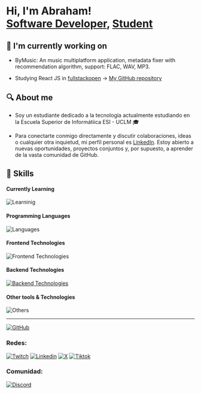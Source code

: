 <h1>Hi, I'm Abraham! <br/><a href="https://github.com/a-esh">Software Developer</a>, <a href="https://www.linkedin.com/in/abraham-esh/">Student</a>
<h2>🔭 I'm currently working on</h2>
  
- ByMusic: An music multiplatform application, metadata fixer with recommendation algorithm, support: FLAC, WAV, MP3.

- Studying React JS in [fullstackopen](https://fullstackopen.com/es/) -> [My GitHub repository](https://github.com/a-esh/fullstackopen)

<h2>🔍 About me</h2>

- Soy un estudiante dedicado a la tecnología actualmente estudiando en la Escuela Superior de Informátiica ESI - UCLM 🎓

- Para conectarte conmigo directamente y discutir colaboraciones, ideas o cualquier otra inquietud, mi perfil personal es [LinkedIn](https://www.linkedin.com/in/abrahamescalona/). Estoy abierto a nuevas oportunidades, proyectos conjuntos y, por supuesto, a aprender de la vasta comunidad de GitHub.
  
<h2>🐍 Skills</h2>

#### Currently Learning
![Learninig](https://skillicons.dev/icons?i=react,js)

#### Programming Languages
![Languages](https://skillicons.dev/icons?i=python,java)

#### Frontend Technologies
![Frontend Technologies](https://skillicons.dev/icons?i=astro,react,html,css)

#### Backend Technologies
[![Backend Technologies](https://skillicons.dev/icons?i=docker,mysql)](https://skillicons.dev)

#### Other tools & Technologies
![Others](https://skillicons.dev/icons?i=git,github,markdown,notion,vscode,figma,vercel,cloudflare,arduino)








---
[![GitHub](https://img.shields.io/badge/GitHub-Mi_perfil-5B47ED?style=for-the-badge&logo=github&logoColor=white&labelColor=101010)](https://github.com/A-esh)

### Redes:
[![Twitch](https://img.shields.io/badge/Twitch-Directos-9146FF?style=for-the-badge&logo=twitch&logoColor=white&labelColor=101010)](https://twitch.com/abraham_esh) [![Linkedin](https://img.shields.io/badge/Linkedin-Perfil_Profesional-2867B2?style=for-the-badge&logo=linkedin&logoColor=white&labelColor=101010)](https://www.linkedin.com/in/abraham-esh/) [![X](https://img.shields.io/badge/Twitter-X-000000?style=for-the-badge&logo=x&logoColor=white&labelColor=101010)](https://twitter.com/abraham_esh) [![Tiktok](https://img.shields.io/badge/TikTok-Tutoriales%20rapidos-ff0050?style=for-the-badge&logo=tiktok&logoColor=white&labelColor=000000)](https://www.tiktok.com/@abraham_esh)

### Comunidad:
[![Discord](https://img.shields.io/badge/Discord-Comunidad-5865F2?style=for-the-badge&logo=discord&logoColor=white&labelColor=101010)](https://discord.gg/eh7BFDB)
